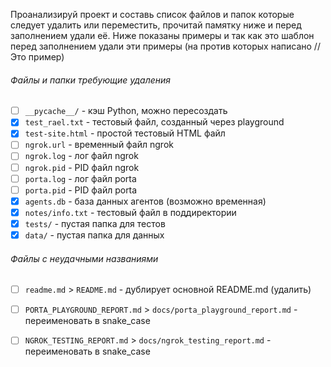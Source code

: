
Проанализируй проект и составь список файлов и папок которые следует удалить или переместить, прочитай памятку ниже и перед заполнением удали её.
Ниже показаны примеры и так как это шаблон перед заполнением удали эти примеры (на против которых написано // Это пример)

###### Файлы и папки требующие удаления
- [ ] `__pycache__/` - кэш Python, можно пересоздать
- [x] `test_rael.txt` - тестовый файл, созданный через playground
- [x] `test-site.html` - простой тестовый HTML файл
- [ ] `ngrok.url` - временный файл ngrok
- [ ] `ngrok.log` - лог файл ngrok
- [ ] `ngrok.pid` - PID файл ngrok
- [ ] `porta.log` - лог файл porta
- [ ] `porta.pid` - PID файл porta
- [x] `agents.db` - база данных агентов (возможно временная)
- [x] `notes/info.txt` - тестовый файл в поддиректории
- [x] `tests/` - пустая папка для тестов
- [x] `data/` - пустая папка для данных

###### Файлы с неудачными названиями
- [ ] `readme.md` > `README.md` - дублирует основной README.md (удалить)
- [ ] `PORTA_PLAYGROUND_REPORT.md` > `docs/porta_playground_report.md` - переименовать в snake_case
- [ ] `NGROK_TESTING_REPORT.md` > `docs/ngrok_testing_report.md` - переименовать в snake_case

